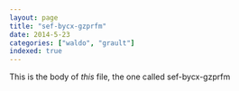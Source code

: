 ```yaml
---
layout: page
title: "sef-bycx-gzprfm"
date: 2014-5-23
categories: ["waldo", "grault"]
indexed: true
---
```

This is the body of _this_ file, the one called sef-bycx-gzprfm

